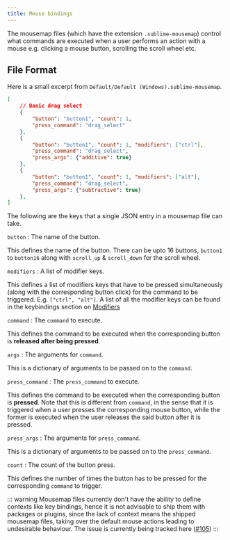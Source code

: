 ```yaml
---
title: Mouse bindings
---
```


The mousemap files (which have the extension `.sublime-mousemap`)
control what commands are executed when a user performs an action
with a mouse e.g. clicking a mouse button, scrolling the scroll
wheel etc.


## File Format

Here is a small excerpt from `Default/Default (Windows).sublime-mousemap`.

```json
[
	// Basic drag select
	{
		"button": "button1", "count": 1,
		"press_command": "drag_select"
	},
	{
		"button": "button1", "count": 1, "modifiers": ["ctrl"],
		"press_command": "drag_select",
		"press_args": {"additive": true}
	},
	{
		"button": "button1", "count": 1, "modifiers": ["alt"],
		"press_command": "drag_select",
		"press_args": {"subtractive": true}
	},
]
```

The following are the keys that a single JSON entry 
in a mousemap file can take.

`button`
: The name of the button.

  This defines the name of the button.
  There can be upto 16 buttons, `button1` to `button16`
  along with `scroll_up` & `scroll_down` for the scroll wheel.

`modifiers`
: A list of modifier keys.

  This defines a list of modifiers keys that have to 
  be pressed simultaneously (along with the corresponding button click)
  for the command to be triggered. E.g. `["ctrl", "alt"]`.
  A list of all the modifier keys can be found in the
  keybindings section on [Modifiers][]

  [Modifiers]: https://docs.sublimetext.io/reference/key_bindings.html#modifiers

`command`
: The `command` to execute.

  This defines the command to be executed when the corresponding
  button is **released after being pressed**.

`args`
: The arguments for `command`.

  This is a dictionary of arguments to be passed
  on to the `command`.

`press_command`
: The `press_command` to execute.

  This defines the command to be executed when the corresponding
  button is **pressed**. Note that this is different from `command`,
  in the sense that it is triggered when a user presses the corresponding 
  mouse button, while the former is executed when the user releases the 
  said button after it is pressed.

`press_args`
: The arguments for `press_command`.

  This is a dictionary of arguments to be passed
  on to the `press_command`.

`count`
: The count of the button press.

  This defines the number of times the button has to be pressed
  for the corresponding `command` to trigger.


::: warning
Mousemap files currently don't have the ability to define contexts 
like key bindings, hence it is not advisable to ship them with 
packages or plugins, since the lack of context means the shipped 
mousemap files, taking over the default mouse actions leading to 
undesirable behaviour. The issue is currently being tracked here
([#105](https://github.com/sublimehq/sublime_text/issues/105))
:::